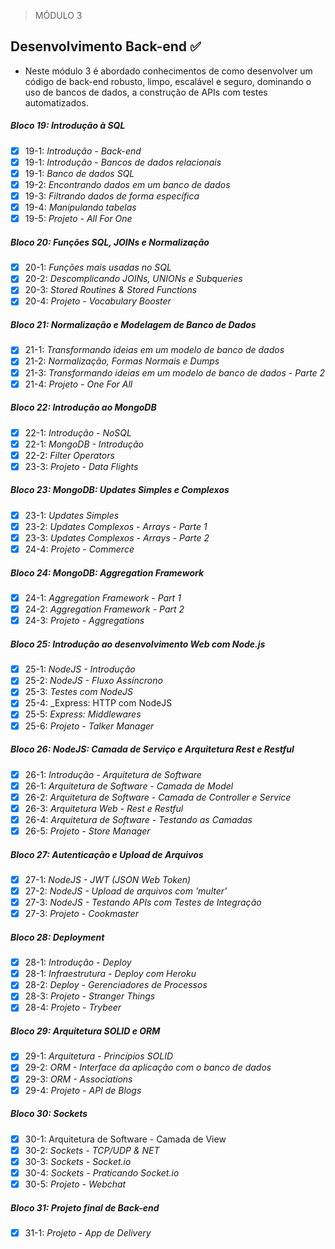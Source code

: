 > MÓDULO 3
## Desenvolvimento Back-end :white_check_mark:
- Neste módulo 3 é abordado conhecimentos de como desenvolver um código de back-end robusto, limpo, escalável e seguro, dominando o uso de bancos de dados, a construção de APIs com testes automatizados.

##### Bloco 19: Introdução à SQL

- [x] 19-1: _Introdução - Back-end_
- [x] 19-1: _Introdução - Bancos de dados relacionais_ 
- [x] 19-1: _Banco de dados SQL_
- [x] 19-2: _Encontrando dados em um banco de dados_
- [x] 19-3: _Filtrando dados de forma específica_
- [x] 19-4: _Manipulando tabelas_
- [x] 19-5: _Projeto - All For One_

##### Bloco 20: Funções SQL, JOINs e Normalização

- [x] 20-1: _Funções mais usadas no SQL_
- [x] 20-2: _Descomplicando JOINs, UNIONs e Subqueries_
- [x] 20-3: _Stored Routines & Stored Functions_
- [x] 20-4: _Projeto - Vocabulary Booster_

##### Bloco 21: Normalização e Modelagem de Banco de Dados

- [x] 21-1: _Transformando ideias em um modelo de banco de dados_
- [x] 21-2: _Normalização, Formas Normais e Dumps_
- [x] 21-3: _Transformando ideias em um modelo de banco de dados - Parte 2_
- [x] 21-4: _Projeto - One For All_

##### Bloco 22: Introdução ao MongoDB

- [x] 22-1: _Introdução - NoSQL_
- [x] 22-1: _MongoDB - Introdução_
- [x] 22-2: _Filter Operators_
- [x] 23-3: _Projeto - Data Flights_

##### Bloco 23: MongoDB: Updates Simples e Complexos

- [x] 23-1: _Updates Simples_
- [x] 23-2: _Updates Complexos - Arrays - Parte 1_
- [x] 23-3: _Updates Complexos - Arrays - Parte 2_
- [x] 24-4: _Projeto - Commerce_

##### Bloco 24: MongoDB: Aggregation Framework

- [x] 24-1: _Aggregation Framework - Part 1_
- [x] 24-2: _Aggregation Framework - Part 2_
- [x] 24-3: _Projeto - Aggregations_

##### Bloco 25: Introdução ao desenvolvimento Web com Node.js

- [x] 25-1: _NodeJS - Introdução_
- [x] 25-2: _NodeJS - Fluxo Assíncrono_
- [x] 25-3: _Testes com NodeJS_
- [x] 25-4: _Express: HTTP com NodeJS
- [x] 25-5: _Express: Middlewares_
- [x] 25-6: _Projeto - Talker Manager_

##### Bloco 26: NodeJS: Camada de Serviço e Arquitetura Rest e Restful

- [x] 26-1: _Introdução - Arquitetura de Software_
- [x] 26-1: _Arquitetura de Software - Camada de Model_
- [x] 26-2: _Arquitetura de Software - Camada de Controller e Service_
- [x] 26-3: _Arquitetura Web - Rest e Restful_
- [x] 26-4: _Arquitetura de Software - Testando as Camadas_
- [x] 26-5: _Projeto - Store Manager_

##### Bloco 27: Autenticação e Upload de Arquivos

- [x] 27-1: _NodeJS - JWT (JSON Web Token)_
- [x] 27-2: _NodeJS - Upload de arquivos com 'multer'_
- [x] 27-3: _NodeJS - Testando APIs com Testes de Integração_
- [x] 27-3: _Projeto - Cookmaster_

##### Bloco 28: Deployment

- [x] 28-1: _Introdução - Deploy_
- [x] 28-1: _Infraestrutura - Deploy com Heroku_
- [x] 28-2: _Deploy - Gerenciadores de Processos_
- [x] 28-3: _Projeto - Stranger Things_
- [x] 28-4: _Projeto - Trybeer_

##### Bloco 29: Arquitetura SOLID e ORM

- [x] 29-1: _Arquitetura - Princípios SOLID_
- [x] 29-2: _ORM - Interface da aplicação com o banco de dados_
- [x] 29-3: _ORM - Associations_
- [x] 29-4: _Projeto - API de Blogs_

##### Bloco 30: Sockets

- [x] 30-1: Arquitetura de Software - Camada de View 
- [x] 30-2: _Sockets - TCP/UDP & NET_
- [x] 30-3: _Sockets - Socket.io_
- [x] 30-4: _Sockets - Praticando Socket.io_
- [x] 30-5: _Projeto - Webchat_

##### Bloco 31: Projeto final de Back-end

- [x] 31-1: _Projeto - App de Delivery_

